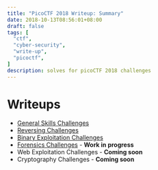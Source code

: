 ```yaml
---
title: "PicoCTF 2018 Writeup: Summary"
date: 2018-10-13T08:56:01+08:00
draft: false
tags: [
  "ctf",
  "cyber-security",
  "write-up",
  "picoctf",
]
description: solves for picoCTF 2018 challenges
---
```


# Writeups

* [General Skills Challenges](/blog/posts/picoctf-2018-writeup/general-skills/)
* [Reversing Challenges](/blog/posts/picoctf-2018-writeup/reversing/)
* [Binary Exploitation Challenges](/blog/posts/picoctf-2018-writeup/binary-exploitation/)
* [Forensics Challenges](/blog/posts/picoctf-2018-writeup/forensics/) - **Work in progress**
* Web Exploitation Challenges - **Coming soon**
* Cryptography Challenges - **Coming soon**

<!-- * [Web Exploitation Challenges](/blog/posts/picoctf-2018-writeup/web-exploitation/)
* [Cryptography Challenges](/blog/posts/picoctf-2018-writeup/cryptography/) -->